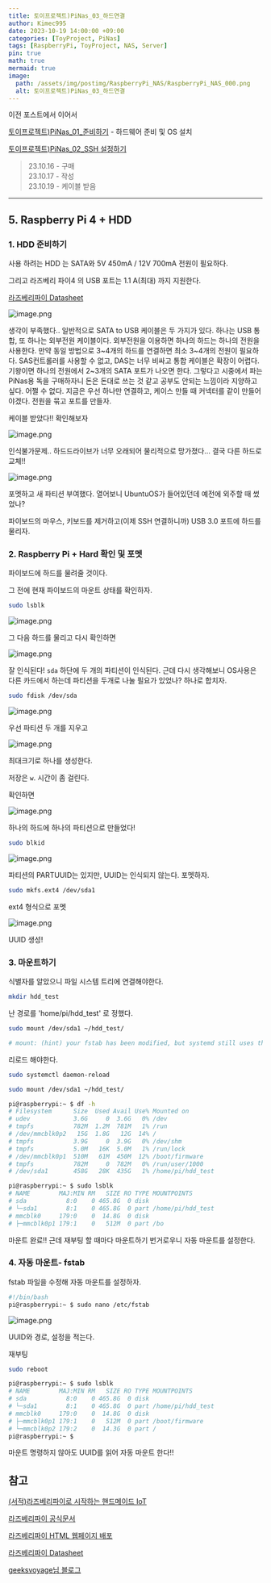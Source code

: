 ```yaml
---
title: 토이프로젝트)PiNas_03_하드연결
author: Kimec995
date: 2023-10-19 14:00:00 +09:00
categories: [ToyProject, PiNas]
tags: [RaspberryPi, ToyProject, NAS, Server]
pin: true
math: true
mermaid: true
image: 
  path: /assets/img/postimg/RaspberryPi_NAS/RaspberryPi_NAS_000.png
  alt: 토이프로젝트)PiNas_03_하드연결
---
```

이전 포스트에서 이어서

[토이프로젝트)PiNas_01_준비하기](https://kimec995.github.io/posts/PiNas01/) - 하드웨어 준비 및 OS 설치

[토이프로젝트)PiNas_02_SSH 설정하기](https://kimec995.github.io/posts/PiNas02/)


> 23.10.16 - 구매\
> 23.10.17 - 작성\
> 23.10.19 - 케이블 받음

---

## 5. Raspberry Pi 4 + HDD

### 1. HDD 준비하기

사용 하려는 HDD 는 SATA와 5V 450mA / 12V 700mA 전원이 필요하다. 

그리고 라즈베리 파이4 의 USB 포트는 1.1 A(최대) 까지 지원한다.

[라즈베리파이 Datasheet](https://datasheets.raspberrypi.com/rpi4/raspberry-pi-4-datasheet.pdf)

![image.png](\assets\img\postimg\RaspberryPi_NAS\RaspberryPi_NAS_22.png)

생각이 부족했다.. 일반적으로 SATA to USB 케이블은 두 가지가 있다. 하나는 USB 통합, 또 하나는 외부전원 케이블이다. 외부전원을 이용하면 하나의 하드는 하나의 전원을 사용한다. 만약 동일 방법으로 3~4개의 하드를 연결하면 최소 3~4개의 전원이 필요하다. SAS컨트롤러를 사용할 수 없고, DAS는 너무 비싸고 통합 케이블은 확장이 어렵다. 기왕이면 하나의 전원에서 2~3개의 SATA 포트가 나오면 한다. 그렇다고 시중에서 파는 PiNas용 독을 구매하자니 돈은 돈대로 쓰는 것 같고 공부도 안되는 느낌이라 지양하고 싶다. 어쩔 수 없다. 지금은 우선 하나만 연결하고, 케이스 만들 때 커넥터를 같이 만들어야겠다. 전원을 묶고 포트를 만들자.

케이블 받았다!! 확인해보자

![image.png](\assets\img\postimg\RaspberryPi_NAS\RaspberryPi_NAS_23.png)

인식불가문제.. 하드드라이브가 너무 오래되어 물리적으로 망가졌다... 결국 다른 하드로 교체!!

![image.png](\assets\img\postimg\RaspberryPi_NAS\RaspberryPi_NAS_24.png)

포멧하고 새 파티션 부여했다. 열어보니 UbuntuOS가 들어있던데 예전에 외주할 때 썼었나?

파이보드의 마우스, 키보드를 제거하고(이제 SSH 연결하니까) USB 3.0 포트에 하드를 물리자.

### 2. Raspberry Pi + Hard 확인 및 포멧

파이보드에 하드를 물려줄 것이다.

그 전에 현재 파이보드의 마운트 상태를 확인하자.

```bash
sudo lsblk
```

![image.png](\assets\img\postimg\RaspberryPi_NAS\RaspberryPi_NAS_26.png)

그 다음 하드를 물리고 다시 확인하면

![image.png](\assets\img\postimg\RaspberryPi_NAS\RaspberryPi_NAS_27.png)

잘 인식된다!
`sda` 하단에 두 개의 파티션이 인식된다. 근데 다시 생각해보니 OS사용은 다른 카드에서 하는데 파티션을 두개로 나눌 필요가 있었나? 하나로 합치자.

```bash
sudo fdisk /dev/sda
```

![image.png](\assets\img\postimg\RaspberryPi_NAS\RaspberryPi_NAS_28.png)

우선 파티션 두 개를 지우고

![image.png](\assets\img\postimg\RaspberryPi_NAS\RaspberryPi_NAS_29.png)

최대크기로 하나를 생성한다.

저장은 `w`. 시간이 좀 걸린다.

확인하면 

![image.png](\assets\img\postimg\RaspberryPi_NAS\RaspberryPi_NAS_30.png)

하나의 하드에 하나의 파티션으로 만들었다!

```bash
sudo blkid
```

![image.png](\assets\img\postimg\RaspberryPi_NAS\RaspberryPi_NAS_31.png)

파티션의 PARTUUID는 있지만, UUID는 인식되지 않는다. 포멧하자.

```bash
sudo mkfs.ext4 /dev/sda1
```

ext4 형식으로 포멧

![image.png](\assets\img\postimg\RaspberryPi_NAS\RaspberryPi_NAS_32.png)

UUID 생성!

### 3. 마운트하기
식별자를 알았으니 파일 시스템 트리에 연결해야한다.

```bash
mkdir hdd_test
```
난 경로를 'home/pi/hdd_test' 로 정했다.

```bash
sudo mount /dev/sda1 ~/hdd_test/
```

```bash
# mount: (hint) your fstab has been modified, but systemd still uses the old version; use 'systemctl daemon-reload' to reload.
```

리로드 해야한다.

```bash
sudo systemctl daemon-reload
```

```bash
sudo mount /dev/sda1 ~/hdd_test/
```

```bash
pi@raspberrypi:~ $ df -h
# Filesystem      Size  Used Avail Use% Mounted on
# udev            3.6G     0  3.6G   0% /dev
# tmpfs           782M  1.2M  781M   1% /run
# /dev/mmcblk0p2   15G  1.8G   12G  14% /
# tmpfs           3.9G     0  3.9G   0% /dev/shm
# tmpfs           5.0M   16K  5.0M   1% /run/lock
# /dev/mmcblk0p1  510M   61M  450M  12% /boot/firmware
# tmpfs           782M     0  782M   0% /run/user/1000
# /dev/sda1       458G   28K  435G   1% /home/pi/hdd_test
```

```bash
pi@raspberrypi:~ $ sudo lsblk
# NAME        MAJ:MIN RM   SIZE RO TYPE MOUNTPOINTS
# sda           8:0    0 465.8G  0 disk
# └─sda1        8:1    0 465.8G  0 part /home/pi/hdd_test
# mmcblk0     179:0    0  14.8G  0 disk
# ├─mmcblk0p1 179:1    0   512M  0 part /bo
```

마운트 완료!! 근데 재부팅 할 때마다 마운트하기 번거로우니 자동 마운트를 설정한다.

### 4. 자동 마운트- fstab

fstab 파일을 수정해 자동 마운트를 설정하자.

```bash
#!/bin/bash
pi@raspberrypi:~ $ sudo nano /etc/fstab
```
![image.png](\assets\img\postimg\RaspberryPi_NAS\RaspberryPi_NAS_33.png)

UUID와 경로, 설정을 적는다.

재부팅

```bash
sudo reboot
```

```bash
pi@raspberrypi:~ $ sudo lsblk
# NAME        MAJ:MIN RM   SIZE RO TYPE MOUNTPOINTS
# sda           8:0    0 465.8G  0 disk
# └─sda1        8:1    0 465.8G  0 part /home/pi/hdd_test
# mmcblk0     179:0    0  14.8G  0 disk
# ├─mmcblk0p1 179:1    0   512M  0 part /boot/firmware
# └─mmcblk0p2 179:2    0  14.3G  0 part /
pi@raspberrypi:~ $

```

마운트 명령하지 않아도 UUID를 읽어 자동 마운트 한다!!


## 참고
[(서적)라즈베리파이로 시작하는 핸드메이드 IoT](https://product.kyobobook.co.kr/detail/S000001934230)

[라즈베리파이 공식문서](https://www.raspberrypi.com/tutorials/nas-box-raspberry-pi-tutorial/)

[라즈베리파이 HTML 웹페이지 배포](https://www.seeedstudio.com/blog/2020/06/23/setup-a-raspberry-pi-web-server-and-easily-build-an-html-webpage-m/)

[라즈베리파이 Datasheet](https://datasheets.raspberrypi.com/rpi4/raspberry-pi-4-datasheet.pdf)

[geeksvoyage님 블로그](https://geeksvoyage.com/raspberry%20pi4/hdd-for-pi4/)